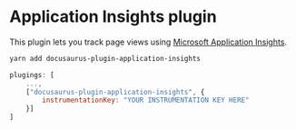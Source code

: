 # Application Insights plugin

This plugin lets you track page views using [Microsoft Application Insights](https://www.npmjs.com/package/@microsoft/applicationinsights-web).

```sh
yarn add docusaurus-plugin-application-insights
```

```js
plugings: [
    ...,
    ["docusaurus-plugin-application-insights", {
        instrumentationKey: "YOUR INSTRUMENTATION KEY HERE"
    }]
]